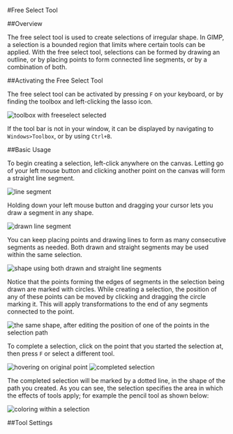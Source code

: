 #Free Select Tool

##Overview

The free select tool is used to create selections of irregular shape. In GIMP, a selection is a bounded region that limits where certain tools can be applied. With the free select tool, selections can be formed by drawing an outline, or by placing points to form connected line segments, or by a combination of both. 

##Activating the Free Select Tool

The free select tool can be activated by pressing `F` on your keyboard, or by finding the toolbox and left-clicking the lasso icon.

![toolbox with freeselect selected](/img/lassoicon.PNG)

If the tool bar is not in your window, it can be displayed by navigating to `Windows>Toolbox`, or by using `Ctrl+B`. 

##Basic Usage

To begin creating a selection, left-click anywhere on the canvas. Letting go of your left mouse button and clicking another point on the canvas will form a straight line segment.

![line segment](/img/linesegment.PNG)


 Holding down your left mouse button and dragging your cursor lets you draw a segment in any shape. 

 ![drawn line segment](/img/drawnsegment.PNG)


You can keep placing points and drawing lines to form as many consecutive segments as needed. Both drawn and straight segments may be used within the same selection.

 ![shape using both drawn and straight line segments](/img/straightanddrawnsegments.PNG)

Notice that the points forming the edges of segments in the selection being drawn are marked with circles. While creating a selection, the position of any of these points can be moved by clicking and dragging the circle marking it. This will apply transformations to the end of any segments connected to the point.

![the same shape, after editing the position of one of the points in the selection path](/img/transformedsegments.PNG)

To complete a selection, click on the point that you started the selection at, then press `F` or select a different tool.

![hovering on original point](/img/hoveronoriginalpoint.PNG)
![completed selection](/img/complete%20selection.PNG)

The completed selection will be marked by a dotted line, in the shape of the path you created. As you can see, the selection specifies the area in which the effects of tools apply; for example the pencil tool as shown below:

![coloring within a selection](/img/coloring%20in%20selection.PNG)


##Tool Settings


